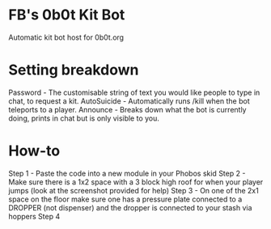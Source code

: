 # FB's 0b0t Kit Bot
 Automatic kit bot host for 0b0t.org
 
# Setting breakdown
Password - The customisable string of text you would like people to type in chat, to request a kit.
AutoSuicide - Automatically runs /kill when the bot teleports to a player.
Announce - Breaks down what the bot is currently doing, prints in chat but is only visible to you.

# How-to
Step 1 - Paste the code into a new module in your Phobos skid
Step 2 - Make sure there is a 1x2 space with a 3 block high roof for when your player jumps (look at the screenshot provided for help)
Step 3 - On one of the 2x1 space on the floor make sure one has a pressure plate connected to a DROPPER (not dispenser) and the dropper is connected to your stash via hoppers
Step 4
